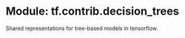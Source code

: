 <div itemscope itemtype="http://developers.google.com/ReferenceObject">
<meta itemprop="name" content="tf.contrib.decision_trees" />
<meta itemprop="path" content="Stable" />
</div>

# Module: tf.contrib.decision_trees

Shared representations for tree-based models in tensorflow.

